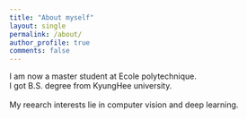 ```yaml
---
title: "About myself"
layout: single
permalink: /about/
author_profile: true
comments: false
---
```


I am now a master student at Ecole polytechnique.  
I got B.S. degree from KyungHee university.  
<br/>
My reearch interests lie in computer vision and deep learning.

